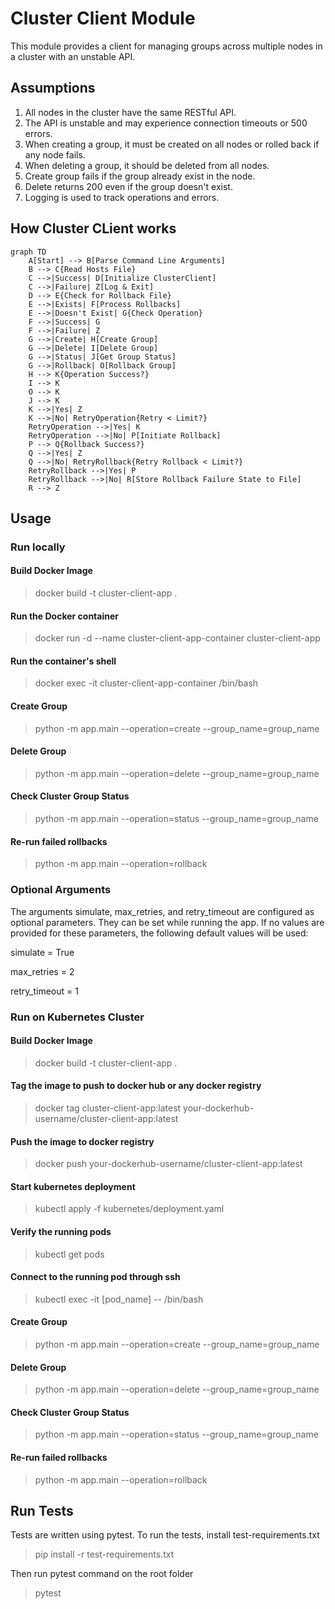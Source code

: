 # Cluster Client Module

This module provides a client for managing groups across multiple nodes in a cluster with an unstable API.

## Assumptions

1. All nodes in the cluster have the same RESTful API.
2. The API is unstable and may experience connection timeouts or 500 errors.
3. When creating a group, it must be created on all nodes or rolled back if any node fails.
4. When deleting a group, it should be deleted from all nodes.
5. Create group fails if the group already exist in the node.
6. Delete returns 200 even if the group doesn't exist.
7. Logging is used to track operations and errors.

## How Cluster CLient works

```mermaid
graph TD
    A[Start] --> B[Parse Command Line Arguments]
    B --> C{Read Hosts File}
    C -->|Success| D[Initialize ClusterClient]
    C -->|Failure| Z[Log & Exit]
    D --> E{Check for Rollback File}
    E -->|Exists| F[Process Rollbacks]
    E -->|Doesn't Exist| G{Check Operation}
    F -->|Success| G
    F -->|Failure| Z
    G -->|Create| H[Create Group]
    G -->|Delete| I[Delete Group]
    G -->|Status| J[Get Group Status]
    G -->|Rollback| O[Rollback Group]
    H --> K{Operation Success?}
    I --> K
    O --> K
    J --> K
    K -->|Yes| Z
    K -->|No| RetryOperation{Retry < Limit?}
    RetryOperation -->|Yes| K
    RetryOperation -->|No| P[Initiate Rollback]
    P --> Q{Rollback Success?}
    Q -->|Yes| Z
    Q -->|No| RetryRollback{Retry Rollback < Limit?}
    RetryRollback -->|Yes| P
    RetryRollback -->|No| R[Store Rollback Failure State to File]
    R --> Z
```

## Usage

### Run locally

#### Build Docker Image

> docker build -t cluster-client-app .

#### Run the Docker container

> docker run -d --name cluster-client-app-container cluster-client-app

#### Run the container's shell

> docker exec -it cluster-client-app-container /bin/bash

#### Create Group

> python -m app.main --operation=create --group_name=group_name

#### Delete Group

> python -m app.main --operation=delete --group_name=group_name

#### Check Cluster Group Status

> python -m app.main --operation=status --group_name=group_name

#### Re-run failed rollbacks

> python -m app.main --operation=rollback

### Optional Arguments

The arguments simulate, max_retries, and retry_timeout are configured as optional parameters. They can be set while running the app. If no values are provided for these parameters, the following default values will be used:

simulate = True

max_retries = 2

retry_timeout = 1

### Run on Kubernetes Cluster

#### Build Docker Image

> docker build -t cluster-client-app .

#### Tag the image to push to docker hub or any docker registry

> docker tag cluster-client-app:latest your-dockerhub-username/cluster-client-app:latest

#### Push the image to docker registry

> docker push your-dockerhub-username/cluster-client-app:latest

#### Start kubernetes deployment

> kubectl apply -f kubernetes/deployment.yaml

#### Verify the running pods

> kubectl get pods

#### Connect to the running pod through ssh

> kubectl exec -it [pod_name] -- /bin/bash

#### Create Group

> python -m app.main --operation=create --group_name=group_name

#### Delete Group

> python -m app.main --operation=delete --group_name=group_name

#### Check Cluster Group Status

> python -m app.main --operation=status --group_name=group_name

#### Re-run failed rollbacks

> python -m app.main --operation=rollback

## Run Tests

Tests are written using pytest.
To run the tests, install test-requirements.txt

> pip install -r test-requirements.txt

Then run pytest command on the root folder

> pytest
